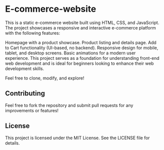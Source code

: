 # E-commerce-website
This is a static e-commerce website built using HTML, CSS, and JavaScript. The project showcases a responsive and interactive e-commerce platform with the following features:

Homepage with a product showcase. Product listing and details page. Add to Cart functionality (UI-based, no backend). Responsive design for mobile, tablet, and desktop screens. Basic animations for a modern user experience. This project serves as a foundation for understanding front-end web development and is ideal for beginners looking to enhance their web development skills.

Feel free to clone, modify, and explore!

## Contributing
Feel free to fork the repository and submit pull requests for any improvements or features!

## License
This project is licensed under the MIT License. See the LICENSE file for details.
